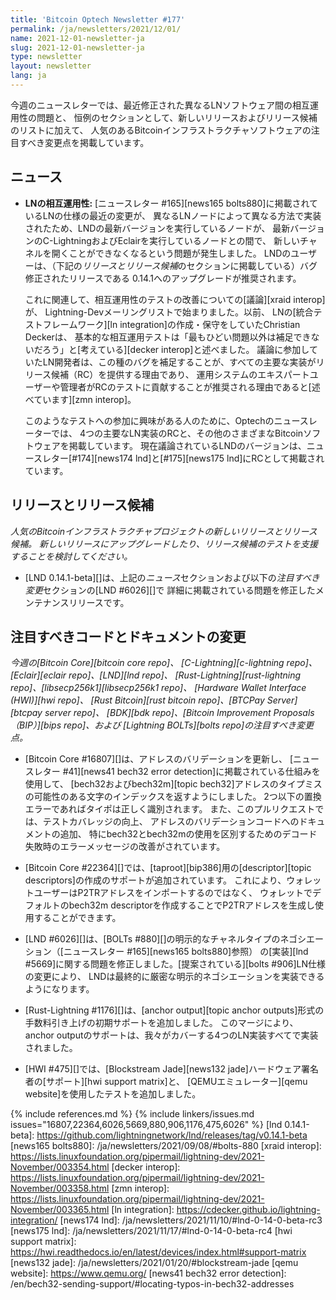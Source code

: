 ```yaml
---
title: 'Bitcoin Optech Newsletter #177'
permalink: /ja/newsletters/2021/12/01/
name: 2021-12-01-newsletter-ja
slug: 2021-12-01-newsletter-ja
type: newsletter
layout: newsletter
lang: ja
---
```

今週のニュースレターでは、最近修正された異なるLNソフトウェア間の相互運用性の問題と、
恒例のセクションとして、新しいリリースおよびリリース候補のリストに加えて、
人気のあるBitcoinインフラストラクチャソフトウェアの注目すべき変更点を掲載しています。

## ニュース

- **LNの相互運用性:** [ニュースレター #165][news165 bolts880]に掲載されているLNの仕様の最近の変更が、
  異なるLNノードによって異なる方法で実装されたため、LNDの最新バージョンを実行しているノードが、
  最新バージョンのC-LightningおよびEclairを実行しているノードとの間で、
  新しいチャネルを開くことができなくなるという問題が発生しました。
  LNDのユーザーは、（下記の*リリースとリリース候補*のセクションに掲載している）バグ修正されたリリースである
  0.14.1へのアップグレードが推奨されます。

  これに関連して、相互運用性のテストの改善についての[議論][xraid interop]が、
  Lightning-Devメーリングリストで始まりました。以前、
  LNの[統合テストフレームワーク][ln integration]の作成・保守をしていたChristian Deckerは、
  基本的な相互運用テストは「最もひどい問題以外は補足できないだろう」と[考えている][decker interop]と述べました。
  議論に参加していたLN開発者は、この種のバグを補足することが、すべての主要な実装がリリース候補（RC）を提供する理由であり、
  運用システムのエキスパートユーザーや管理者がRCのテストに貢献することが推奨される理由であると[述べています][zmn interop]。

  このようなテストへの参加に興味がある人のために、Optechのニュースレーターでは、
  4つの主要なLN実装のRCと、その他のさまざまなBitcoinソフトウェアを掲載しています。
  現在議論されているLNDのバージョンは、ニュースレター[#174][news174 lnd]と[#175][news175 lnd]にRCとして掲載されています。

## リリースとリリース候補

*人気のBitcoinインフラストラクチャプロジェクトの新しいリリースとリリース候補。
新しいリリースにアップグレードしたり、リリース候補のテストを支援することを検討してください。*

- [LND 0.14.1-beta][]は、上記の*ニュース*セクションおよび以下の*注目すべき変更*セクションの[LND #6026][]で
  詳細に掲載されている問題を修正したメンテナンスリリースです。

## 注目すべきコードとドキュメントの変更

*今週の[Bitcoin Core][bitcoin core repo]、
[C-Lightning][c-lightning repo]、[Eclair][eclair repo]、[LND][lnd repo]、
[Rust-Lightning][rust-lightning repo]、[libsecp256k1][libsecp256k1 repo]、
[Hardware Wallet Interface (HWI)][hwi repo]、
[Rust Bitcoin][rust bitcoin repo]、[BTCPay Server][btcpay server repo]、
[BDK][bdk repo]、[Bitcoin Improvement Proposals（BIP）][bips repo]、および
[Lightning BOLTs][bolts repo]の注目すべき変更点。*

- [Bitcoin Core #16807][]は、アドレスのバリデーションを更新し、
  [ニュースレター #41][news41 bech32 error detection]に掲載されている仕組みを使用して、
  [bech32およびbech32m][topic bech32]アドレスのタイプミスの可能性のある文字のインデックスを返すようにしました。
  2つ以下の置換エラーであればタイポは正しく識別されます。
  また、このプルリクエストでは、テストカバレッジの向上、
  アドレスのバリデーションコードへのドキュメントの追加、
  特にbech32とbech32mの使用を区別するためのデコード失敗時のエラーメッセージの改善がされています。

- [Bitcoin Core #22364][]では、[taproot][bip386]用の[descriptor][topic descriptors]の作成のサポートが追加されています。
  これにより、ウォレットユーザーはP2TRアドレスをインポートするのではなく、
  ウォレットでデフォルトのbech32m descriptorを作成することでP2TRアドレスを生成し使用することができます。

- [LND #6026][]は、[BOLTs #880][]の明示的なチャネルタイプのネゴシエーション（[ニュースレター #165][news165 bolts880]参照）
  の[実装][lnd #5669]に関する問題を修正しました。[提案されている][bolts #906]LN仕様の変更により、
  LNDは最終的に厳密な明示的ネゴシエーションを実装できるようになります。

- [Rust-Lightning #1176][]は、[anchor output][topic anchor outputs]形式の手数料引き上げの初期サポートを追加しました。
  このマージにより、anchor outputのサポートは、我々がカバーする4つのLN実装すべてで実装されました。

- [HWI #475][]では、[Blockstream Jade][news132 jade]ハードウェア署名者の[サポート][hwi support matrix]と、
  [QEMUエミュレーター][qemu website]を使用したテストを追加しました。

{% include references.md %}
{% include linkers/issues.md issues="16807,22364,6026,5669,880,906,1176,475,6026" %}
[lnd 0.14.1-beta]: https://github.com/lightningnetwork/lnd/releases/tag/v0.14.1-beta
[news165 bolts880]: /ja/newsletters/2021/09/08/#bolts-880
[xraid interop]: https://lists.linuxfoundation.org/pipermail/lightning-dev/2021-November/003354.html
[decker interop]: https://lists.linuxfoundation.org/pipermail/lightning-dev/2021-November/003358.html
[zmn interop]: https://lists.linuxfoundation.org/pipermail/lightning-dev/2021-November/003365.html
[ln integration]: https://cdecker.github.io/lightning-integration/
[news174 lnd]: /ja/newsletters/2021/11/10/#lnd-0-14-0-beta-rc3
[news175 lnd]: /ja/newsletters/2021/11/17/#lnd-0-14-0-beta-rc4
[hwi support matrix]: https://hwi.readthedocs.io/en/latest/devices/index.html#support-matrix
[news132 jade]: /ja/newsletters/2021/01/20/#blockstream-jade
[qemu website]: https://www.qemu.org/
[news41 bech32 error detection]: /en/bech32-sending-support/#locating-typos-in-bech32-addresses

